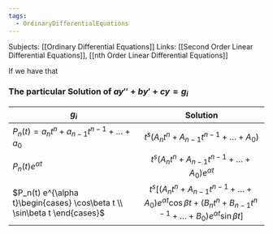```yaml
---
tags:
  - OrdinaryDifferentialEquations
---
```

Subjects: [[Ordinary Differential Equations]]
Links: [[Second Order Linear Differential Equations]], [[nth Order Linear Differential Equations]]

If we have that 
### The particular Solution of $ay'' +by'+cy= g_i$

|        $g_i$                   | Solution                    |
|----------------------------|:---------------------------:|
| $P_n(t) = a_n t^n+a_{n-1}t^{n-1}+\dots +a_0$| $t^s(A_n t^n+A_{n-1}t^{n-1}+\dots+A_0)$    |
| $P_n(t)e^{\alpha t}$                     | $t^s(A_n t^n+A_{n-1}t^{n-1}+\dots+A_0)e^{\alpha t}$ |
| $P_n(t) e^{\alpha t}\begin{cases} \cos\beta t \\ \sin\beta t \end{cases}$                     | $t^s[(A_n t^n+A_{n-1}t^{n-1}+\dots+A_0)e^{\alpha t}\cos\beta t+(B_n t^n + B_{n-1}t^{n-1}+\dots+B_0)e^{\alpha t}\sin\beta t ]$ |




